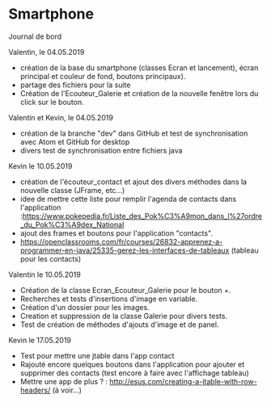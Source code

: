 # Smartphone
Journal de bord

Valentin, le 04.05.2019
 - création de la base du smartphone (classes Ecran et lancement), écran principal et couleur de fond, boutons principaux).
 - partage des fichiers pour la suite
 - Création de l'Ecouteur_Galerie et création de la nouvelle fenêtre lors du click sur le bouton.

 Valentin et Kevin, le 04.05.2019
 - création  de la branche "dev" dans GitHub et test de synchronisation avec Atom et GitHub for desktop
 - divers test de synchronisation entre fichiers java

Kevin le 10.05.2019
 - création de l'écouteur_contact et ajout des divers méthodes dans la nouvelle classe (JFrame, etc...)
 - idee de mettre cette liste pour remplir l'agenda de contacts dans l'application :https://www.pokepedia.fr/Liste_des_Pok%C3%A9mon_dans_l%27ordre_du_Pok%C3%A9dex_National
 - ajout des frames et boutons pour l'application "contacts".
 - https://openclassrooms.com/fr/courses/26832-apprenez-a-programmer-en-java/25335-gerez-les-interfaces-de-tableaux (tableau pour les contacts)

Valentin le 10.05.2019
 - Création de la classe Ecran_Ecouteur_Galerie pour le bouton +.
 - Recherches et tests d'insertions d'image en variable.
 - Création d'un dossier pour les images.
 - Creation et suppression de la classe Galerie pour divers tests.
 - Test de création de méthodes d'ajouts d'image et de panel.

 Kevin le 17.05.2019
 -  Test pour mettre une jtable dans l'app contact
 -  Rajouté encore quelques boutons dans l'application pour ajouter et supprimer des contacts (test encore à faire avec l'affichage tableau)
 - Mettre une app de plus ? : http://esus.com/creating-a-jtable-with-row-headers/ (à voir...)
